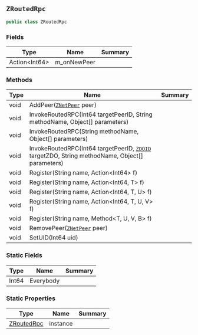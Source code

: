 ## `ZRoutedRpc`

```csharp
public class ZRoutedRpc

```

### Fields

| Type | Name | Summary | 
| --- | --- | --- | 
| Action&lt;Int64&gt; | m_onNewPeer |  | 


### Methods

| Type | Name | Summary | 
| --- | --- | --- | 
| void | AddPeer([`ZNetPeer`](./ZNetPeer.md) peer) |  | 
| void | InvokeRoutedRPC(Int64 targetPeerID, String methodName, Object[] parameters) |  | 
| void | InvokeRoutedRPC(String methodName, Object[] parameters) |  | 
| void | InvokeRoutedRPC(Int64 targetPeerID, [`ZDOID`](./ZDOID.md) targetZDO, String methodName, Object[] parameters) |  | 
| void | Register(String name, Action&lt;Int64&gt; f) |  | 
| void | Register(String name, Action&lt;Int64, T&gt; f) |  | 
| void | Register(String name, Action&lt;Int64, T, U&gt; f) |  | 
| void | Register(String name, Action&lt;Int64, T, U, V&gt; f) |  | 
| void | Register(String name, Method&lt;T, U, V, B&gt; f) |  | 
| void | RemovePeer([`ZNetPeer`](./ZNetPeer.md) peer) |  | 
| void | SetUID(Int64 uid) |  | 


### Static Fields

| Type | Name | Summary | 
| --- | --- | --- | 
| Int64 | Everybody |  | 


### Static Properties

| Type | Name | Summary | 
| --- | --- | --- | 
| [ZRoutedRpc](./ZRoutedRpc.md) | instance |  | 


